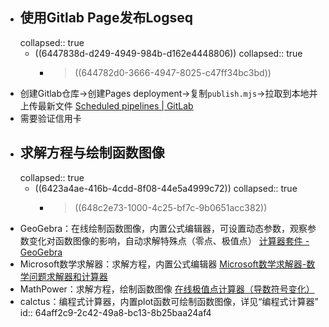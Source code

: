 - ## 使用Gitlab Page发布Logseq
  collapsed:: true
	- ((6447838d-d249-4949-984b-d162e4448806))
	  collapsed:: true
		- > ((644782d0-3666-4947-8025-c47ff34bc3bd))
- 创建Gitlab仓库->创建Pages deployment->复制`publish.mjs`->拉取到本地并上传最新文件 [Scheduled pipelines | GitLab](https://docs.gitlab.com/ee/ci/pipelines/schedules.html)
- 需要验证信用卡
- ## 求解方程与绘制函数图像
  collapsed:: true
	- ((6423a4ae-416b-4cdd-8f08-44e5a4999c72))
	  collapsed:: true
		- > ((648c2e73-1000-4c25-bf7c-9b0651acc382))
- GeoGebra：在线绘制函数图像，内置公式编辑器，可设置动态参数，观察参数变化对函数图像的影响，自动求解特殊点（零点、极值点） [计算器套件 - GeoGebra](https://www.geogebra.org/calculator)
- Microsoft数学求解器：求解方程，内置公式编辑器 [Microsoft数学求解器-数学问题求解器和计算器](https://math.microsoft.com/zh)
- MathPower：求解方程，绘制函数图像 [在线极值点计算器（导数符号变化）](https://www.mathepower.com/cn/zheng4fu4bian4hua4.php)
- calctus：编程式计算器，内置plot函数可绘制函数图像，详见“编程式计算器”
  id:: 64aff2c9-2c42-49a8-bc13-8b25baa24af4
